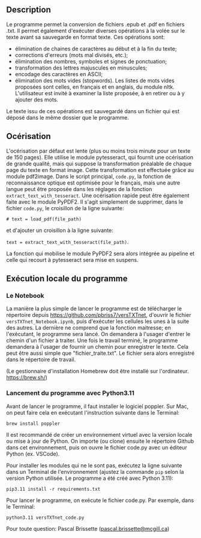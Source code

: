 ## Description
Le programme permet la conversion de fichiers .epub et .pdf en fichiers .txt. Il permet également d'exécuter diverses opérations à la volée sur le texte avant sa sauvegarde en format texte. Ces opérations sont:

* élimination de chaines de caractères au début et à la fin du texte;
* corrections d'erreurs (mots mal divisés, etc.);
* élimination des nombres, symboles et signes de ponctuation;
* transformation des lettres majuscules en minuscules;
* encodage des caractères en ASCII;
* élimination des mots vides (stopwords). Les listes de mots vides proposées sont celles, en français et en anglais, du module nltk. L'utilisateur est invité à examiner la liste proposée, à en retirer ou à y ajouter des mots.

Le texte issu de ces opérations est sauvegardé dans un fichier qui est déposé dans le même dossier que le programme.

## Océrisation
L'océrisation par défaut est lente (plus ou moins trois minute pour un texte de 150 pages). Elle utilise le module pytesseract, qui fournit une océrisation de grande qualité, mais qui suppose la transformation préalable de chaque page du texte en format image. Cette transformation est effectuée grâce au module pdf2image. Dans le script principal, `code.py`, la fonction de reconnaissance optique est optimisée pour le français, mais une autre langue peut être proposée dans les réglages de la fonction `extract_text_with_tesseract`. Une océrisation rapide peut être également faite avec le module PyPDF2. Il s'agit simplement de supprimer, dans le fichier `code.py`, le croisillon de la ligne suivante:

`# text = load_pdf(file_path)`

et d'ajouter un croisillon à la ligne suivante:

`text = extract_text_with_tesseract(file_path)`.

La fonction qui mobilise le module PyPDF2 sera alors intégrée au pipeline et celle qui recourt à pytesseract sera mise en suspens.

## Exécution locale du programme
### Le Notebook
La manière la plus simple de lancer le programme est de télécharger le répertoire depuis https://github.com/pbriss7/versTXTnet, d'ouvrir le fichier `versTXTnet_Notebook.ipynb`, puis d'exécuter les cellules les unes à la suite des autres. La dernière ne comprend que la fonction maitresse; en l'exécutant, le programme sera lancé. On demandera à l'usager d'entrer le chemin d'un fichier à traiter. Une fois le travail terminé, le programme demandera à l'usager de fournir un chemin pour enregistrer le texte. Cela peut être aussi simple que "fichier_traite.txt". Le fichier sera alors enregistré dans le répertoire de travail.

(Le gestionnaire d'installation Homebrew doit être installé sur l'ordinateur. https://brew.sh/)

### Lancement du programme avec Python3.11
Avant de lancer le programme, il faut installer le logiciel poppler. Sur Mac, on peut faire cela en exécutant l'instruction suivante dans le Terminal:

`brew install poppler`

Il est recommandé de créer un environnement virtuel avec la version locale ou mise à jour de Python. On importe (ou clone) ensuite le répertoire Github dans cet environnement, puis on ouvre le fichier code.py avec un éditeur Python (ex. VSCode).

Pour installer les modules qui ne le sont pas, exécutez la ligne suivante dans un Terminal de l'environnement (ajustez la commande `pip` selon la version Python utilisée. Le programme a été créé avec Python 3.11):

`pip3.11 install -r requirements.txt`

Pour lancer le programme, on exécute le fichier code.py. Par exemple, dans le Terminal:

`python3.11 versTXTnet_code.py`


Pour toute question: Pascal Brissette (pascal.brissette@mcgill.ca)

